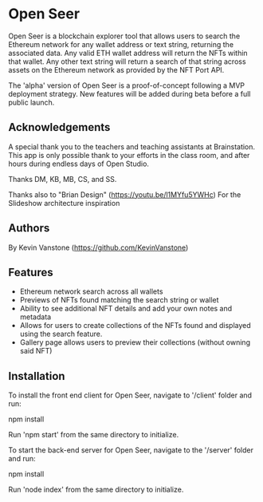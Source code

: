 # Open Seer

Open Seer is a blockchain explorer tool that allows users to
search the Ethereum network for any wallet address or text string,
returning the associated data. Any valid ETH wallet address will
return the NFTs within that wallet. Any other text string will
return a search of that string across assets on the Ethereum network
as provided by the NFT Port API.

The 'alpha' version of Open Seer is a proof-of-concept following a
MVP deployment strategy. New features will be added during beta
before a full public launch.

## Acknowledgements

A special thank you to the teachers and teaching assistants at
Brainstation. This app is only possible thank to your efforts in
the class room, and after hours during endless days of Open Studio.

Thanks DM, KB, MB, CS, and SS.

Thanks also to "Brian Design" (https://youtu.be/l1MYfu5YWHc)
For the Slideshow architecture inspiration

## Authors

By Kevin Vanstone (https://github.com/KevinVanstone)

## Features

- Ethereum network search across all wallets
- Previews of NFTs found matching the search string or wallet
- Ability to see additional NFT details and add your own notes
  and metadata
- Allows for users to create collections of the NFTs found and
  displayed using the search feature.
- Gallery page allows users to preview their collections
  (without owning said NFT)

## Installation

To install the front end client for Open Seer, navigate to '/client'
folder and run:

npm install

Run 'npm start' from the same directory to initialize.

To start the back-end server for Open Seer, navigate to the '/server'
folder and run:

npm install

Run 'node index' from the same directory to initialize.
